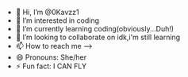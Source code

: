 - 👋 Hi, I’m @0Kavzz1
- 👀 I’m interested in coding
- 🌱 I’m currently learning coding(obviously...Duh!)
- 💞️ I’m looking to collaborate on idk,i'm still learning
- 📫 How to reach me -->
- 😄 Pronouns: She/her
- ⚡ Fun fact: I CAN FLY

<!---
0Kavzz1/0Kavzz1 is a ✨ special ✨ repository because its `README.md` (this file) appears on your GitHub profile.
You can click the Preview link to take a look at your changes.
--->
